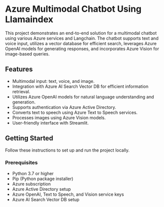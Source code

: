 # Azure Multimodal Chatbot Using Llamaindex

This project demonstrates an end-to-end solution for a multimodal chatbot using various Azure services and Langchain. The chatbot supports text and voice input, utilizes a vector database for efficient search, leverages Azure OpenAI models for generating responses, and incorporates Azure Vision for image-based queries.

## Features

- Multimodal input: text, voice, and image.
- Integration with Azure AI Search Vector DB for efficient information retrieval.
- Utilizes Azure OpenAI models for natural language understanding and generation.
- Supports authentication via Azure Active Directory.
- Converts text to speech using Azure Text to Speech services.
- Processes images using Azure Vision models.
- User-friendly interface with Streamlit.

## Getting Started

Follow these instructions to set up and run the project locally.

### Prerequisites

- Python 3.7 or higher
- Pip (Python package installer)
- Azure subscription
- Azure Active Directory setup
- Azure OpenAI, Text to Speech, and Vision service keys
- Azure AI Search Vector DB setup
